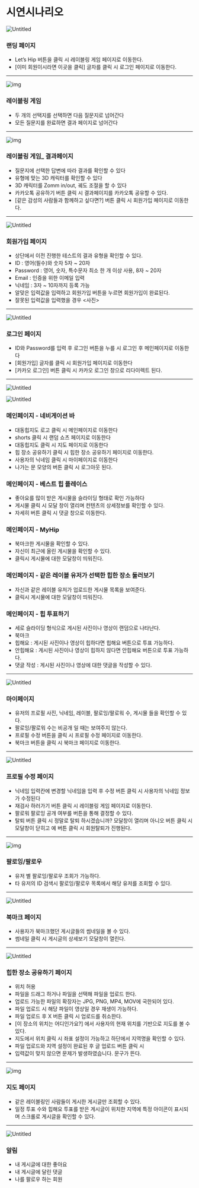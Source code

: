 # 시연시나리오

![Untitled](%E1%84%89%E1%85%B5%E1%84%8B%E1%85%A7%E1%86%AB%E1%84%89%E1%85%B5%E1%84%82%E1%85%A1%E1%84%85%E1%85%B5%E1%84%8B%E1%85%A9%20a54c41f0d53043fc85ad825dee11bd41/Untitled.png)

### 랜딩 페이지

- Let’s Hip 버튼을 클릭 시 레이블링 게임 페이지로 이동한다.
- [이미 회원이시라면 이곳을 클릭] 글자를 클릭 시 로그인 페이지로 이동한다.

---

![img](https://lh3.googleusercontent.com/N1eiIqwM6OqHtN3AgpN8RUHDBZkD0aB5gFFCQ2avGP4Tu9feJTp5OGLgNmxYJyu3WW3qpfD5duqCQmk3_AFBTmoOqG2ESObX1ffhqO3cn0j5V23zOGfyt1ackmC15ouAJB0TtqLWl545MjWSoY2C8yls5v7_2e5mHp611IeYoFrLIAZT5U7rTkhNf45WgAAT)

### 레이블링 게임

- 두 개의 선택지를 선택하면 다음 질문지로 넘어간다
- 모든 질문지를 완료하면 결과 페이지로 넘어간다

---

![img](https://lh5.googleusercontent.com/GvDyWQrFQhZaEsIS9s-0rywaAQrNh6_OLm31lMbAhvIIpGssVw2ZNweqRom1UxznW45etMESE3tURwJDUFwm-g8tP9BUiHGcgpvyYzfvVqqp2lYx7R6saMA-tF3vMSh-ksNE3_SERh6ZBpONJLvcat_hS_Smokq3F5sw9-YMq0TORZjd-xz_3_ootN3dixoi)

### 레이블링 게임_ 결과페이지

- 질문지에 선택한 답변에 따라 결과를 확인할 수 있다
- 유형에 맞는 3D 캐릭터를 확인할 수 있다
- 3D 캐릭터를 Zomm in/out, 궤도 조절을 할 수 있다
- 카카오톡 공유하기 버튼 클릭 시 결과페이지를 카카오톡 공유할 수 있다.
- [같은 감성의 사람들과 함께하고 싶다면?] 버튼 클릭 시 회원가입 페이지로 이동한다.

---

![Untitled](%E1%84%89%E1%85%B5%E1%84%8B%E1%85%A7%E1%86%AB%E1%84%89%E1%85%B5%E1%84%82%E1%85%A1%E1%84%85%E1%85%B5%E1%84%8B%E1%85%A9%20a54c41f0d53043fc85ad825dee11bd41/Untitled%204.png)

### 회원가입 페이지

- 상단에서 이전 진행한 테스트의 결과 유형을 확인할 수 있다.
- ID : 영어(필수)와 숫자 5자 ~ 20자
- Password : 영어, 숫자, 특수문자 최소 한 개 이상 사용, 8자 ~ 20자
- Email : 인증을 위한 이메일 입력
- 닉네임 : 3자 ~ 10자까지 등록 가능
- 알맞은 입력값을 입력하고 회원가입 버튼을 누르면 회원가입이 완료된다.
- 잘못된 입력값을 입력했을 경우 <사진>

---

![Untitled](%E1%84%89%E1%85%B5%E1%84%8B%E1%85%A7%E1%86%AB%E1%84%89%E1%85%B5%E1%84%82%E1%85%A1%E1%84%85%E1%85%B5%E1%84%8B%E1%85%A9%20a54c41f0d53043fc85ad825dee11bd41/Untitled%205.png)

### 로그인 페이지

- ID와 Password를 입력 후 로그인 버튼을 누를 시 로그인 후 메인페이지로 이동한다
- [회원가입] 글자를 클릭 시 회원가입 페이지로 이동한다
- [카카오 로그인] 버튼 클릭 시 카카오 로그인 창으로 리다이렉트 된다.

---

![Untitled](%E1%84%89%E1%85%B5%E1%84%8B%E1%85%A7%E1%86%AB%E1%84%89%E1%85%B5%E1%84%82%E1%85%A1%E1%84%85%E1%85%B5%E1%84%8B%E1%85%A9%20a54c41f0d53043fc85ad825dee11bd41/Untitled%206.png)

![Untitled](%E1%84%89%E1%85%B5%E1%84%8B%E1%85%A7%E1%86%AB%E1%84%89%E1%85%B5%E1%84%82%E1%85%A1%E1%84%85%E1%85%B5%E1%84%8B%E1%85%A9%20a54c41f0d53043fc85ad825dee11bd41/Untitled%207.png)

### 메인페이지 - 네비게이션 바

- 대동힙지도 로고 클릭 시 메인페이지로 이동한다
- shorts 클릭 시 랜덤 쇼츠 페이지로 이동한다
- 대동힙지도 클릭 시 지도 페이지로 이동한다
- 힙 장소 공유하기 클릭 시 힙한 장소 공유하기 페이지로 이동한다.
- 사용자의 닉네임 클릭 시 마이페이지로 이동한다
- 나가는 문 모양의 버튼 클릭 시 로그아웃 된다.

### 메인페이지 - 베스트 힙 플레이스

- 좋아요를 많이 받은 게시물을 슬라이딩 형태로 확인 가능하다
- 게시물 클릭 시 모달 창이 열리며 컨텐츠의 상세정보를 확인할 수 있다.
- 자세히 버튼 클릭 시 댓글 창으로 이동한다.

### 메인페이지 - MyHip

- 북마크한 게시물을 확인할 수 있다.
- 자신이 최근에 올린 게시물을 확인할 수 있다.
- 클릭시 게시물에 대한 모달창이 띄워진다.

### 메인페이지 - 같은 레이블 유저가 선택한 힙한 장소 둘러보기

- 자신과 같은 레이블 유저가 업로드한 게시물 목록을 보여준다.
- 클릭시 게시물에 대한 모달창이 띄워진다.

### 메인페이지 - 힙 투표하기

- 세로 슬라이딩 형식으로 게시된 사진이나 영상이 랜덤으로 나타난다.
- 북마크
- 힙해요 : 게시된 사진이나 영상이 힙하다면 힙해요 버튼으로 투표 가능하다.
- 안힙해요 : 게시된 사진이나 영상이 힙하지 않다면 안힙해요 버튼으로 투표 가능하다.
- 댓글 작성 : 게시된 사진이나 영상에 대한 댓글을 작성할 수 있다.

---

![Untitled](%E1%84%89%E1%85%B5%E1%84%8B%E1%85%A7%E1%86%AB%E1%84%89%E1%85%B5%E1%84%82%E1%85%A1%E1%84%85%E1%85%B5%E1%84%8B%E1%85%A9%20a54c41f0d53043fc85ad825dee11bd41/Untitled%208.png)

### 마이페이지

- 유저의 프로필 사진, 닉네임, 레이블, 팔로잉/팔로워 수, 게시물 들을 확인할 수 있다.
- 팔로잉/팔로워 수는 비공개 일 때는 보여주지 않는다.
- 프로필 수정 버튼을 클릭 시 프로필 수정 페이지로 이동한다.
- 북마크 버튼을 클릭 시 북마크 페이지로 이동한다.

---

![Untitled](%E1%84%89%E1%85%B5%E1%84%8B%E1%85%A7%E1%86%AB%E1%84%89%E1%85%B5%E1%84%82%E1%85%A1%E1%84%85%E1%85%B5%E1%84%8B%E1%85%A9%20a54c41f0d53043fc85ad825dee11bd41/Untitled%209.png)

### 프로필 수정 페이지

- 닉네임 입력칸에 변경할 닉네임을 입력 후 수정 버튼 클릭 시 사용자의 닉네임 정보가 수정된다
- 재검사 하러가기 버튼 클릭 시 레이블링 게임 페이지로 이동한다.
- 팔로워 팔로잉 공개 여부를 버튼을 통해 결정할 수 있다.
- 탈퇴 버튼 클릭 시 정말로 탈퇴 하시겠습니까? 모달창이 열리며 아니오 버튼 클릭 시 모달창이 닫히고 예 버튼 클릭 시 회원탈퇴가 진행된다.

---

![img](https://lh5.googleusercontent.com/HWfPBZn6J9n-Ub5zEg_F2LhZ1q5egXlcAzSq40FJZ_zI4cvyBc_JVeoiNWlZuf7L2hFHH6yHshE13S4y-1KmAxn3nHnolQb8HMTzOP8-qXpE1qGo5fsFkUVM0Q0zPamyBMk6RC60MKIznB4ymNRg6TCbwv0m3oh2HGa4wIrJStxaXp9VmnCd5Q6MOyqN_MXE)

### 팔로잉/팔로우

- 유저 별 팔로잉/팔로우 조회가 가능하다.
- 타 유저의 ID 검색시 팔로잉/팔로우 목록에서 해당 유저를 조회할 수 있다.

---

![Untitled](%E1%84%89%E1%85%B5%E1%84%8B%E1%85%A7%E1%86%AB%E1%84%89%E1%85%B5%E1%84%82%E1%85%A1%E1%84%85%E1%85%B5%E1%84%8B%E1%85%A9%20a54c41f0d53043fc85ad825dee11bd41/Untitled%2010.png)

### 북마크 페이지

- 사용자가 북마크했던 게시글들의 썸네일을 볼 수 있다.
- 썸네일 클릭 시 게시글의 상세보기 모달창이 열린다.

---

![Untitled](%E1%84%89%E1%85%B5%E1%84%8B%E1%85%A7%E1%86%AB%E1%84%89%E1%85%B5%E1%84%82%E1%85%A1%E1%84%85%E1%85%B5%E1%84%8B%E1%85%A9%20a54c41f0d53043fc85ad825dee11bd41/Untitled%2011.png)

### 힙한 장소 공유하기 페이지

- 위치 허용
- 파일을 드래그 하거나 파일을 선택해 파일을 업로드 한다.
- 업로드 가능한 파일의 확장자는 JPG, PNG, MP4, MOV에 국한되어 있다.
- 파일 업로드 시 해당 파일이 영상일 경우 재생이 가능하다.
- 파일 업로드 후 X 버튼 클릭 시 업로드를 취소한다.
- [이 장소의 위치는 어디인가요?] 에서 사용자의 현재 위치를 기반으로 지도를 볼 수 있다.
- 지도에서 위치 클릭 시 좌표 설정이 가능하고 하단에서 지역명을 확인할 수 있다.
- 파일 업로드와 지역 설정이 완료된 후 글 업로드 버튼 클릭 시
- 입력값이 맞지 않으면 문제가 발생하였습니다. 문구가 뜬다.

---

![img](https://lh6.googleusercontent.com/hqpxAOgAmd5fDyvo21Ny-DEaMBldUQtYxrwvzI2sPKDRxQe-ttRddmO7oDC842CT3lb38RqX5EWAbMqu20nlbciIhDsJlZzhEY_GaVa36CUhTXiTC9rjnZjaYo0A4aWXZf_wjtHL5qLPEslWjOQ_uAPMs9XRWeoHK2PTu4RrxHr5-izj6hzldNr3CJwOwJ5m)

### 지도 페이지

- 같은 레이블링인 사람들이 게시한 게시글만 조회할 수 있다.
- 일정 투표 수와 힙해요 투표를 받은 게시글이 위치한 지역에 특정 아이콘이 표시되며 스크롤로 게시글을 확인할 수 있다.

---

![Untitled](%E1%84%89%E1%85%B5%E1%84%8B%E1%85%A7%E1%86%AB%E1%84%89%E1%85%B5%E1%84%82%E1%85%A1%E1%84%85%E1%85%B5%E1%84%8B%E1%85%A9%20a54c41f0d53043fc85ad825dee11bd41/Untitled%2013.png)

### 알림

- 내 게시글에 대한 좋아요
- 내 게시글에 달린 댓글
- 나를 팔로우 하는 회원